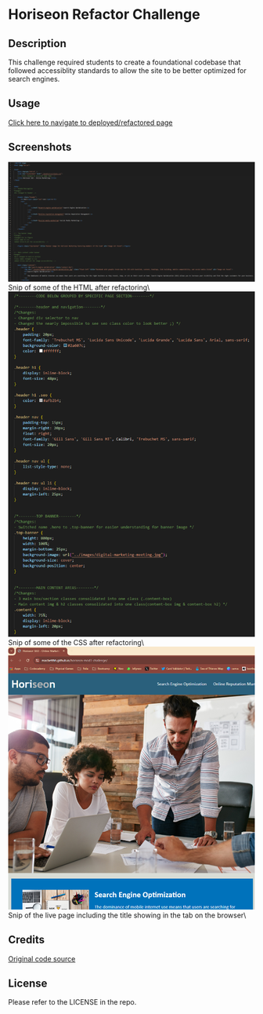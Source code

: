 # Horiseon Refactor Challenge

## Description

This challenge required students to create a foundational codebase that followed accessiblity standards to allow the site to be better optimized for search engines. 


## Usage

[Click here to navigate to deployed/refactored page](https://macbetthh.github.io/horiseon-mod1-challenge/)

## Screenshots

![Screenshot](https://github.com/macbetthh/horiseon-mod1-challenge/blob/main/assets/htmlSnip-readme.png "HTML Snip")  Snip of some of the HTML after refactoring\\
![Screenshot](https://github.com/macbetthh/horiseon-mod1-challenge/blob/main/assets/cssSnip-readme.png "CSS Snip")  Snip of some of the CSS after refactoring\\
![Screeshot](https://github.com/macbetthh/horiseon-mod1-challenge/blob/main/assets/liveSnip-tabIncluded-readme.png "Live Page Snip") Snip of the live page including the title showing in the tab on the browser\\

## Credits

[Original code source](https://github.com/coding-boot-camp/urban-octo-telegram)

## License

Please refer to the LICENSE in the repo.
